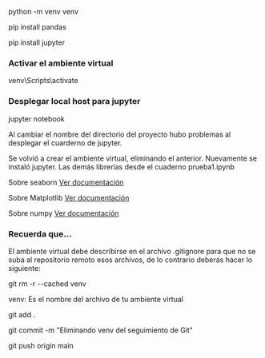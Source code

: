 python -m venv venv

pip install pandas

pip install jupyter

### Activar el ambiente virtual

venv\Scripts\activate

### Desplegar local host para jupyter

jupyter notebook

Al cambiar el nombre del directorio del proyecto hubo problemas al desplegar el cuarderno de jupyter.

Se volvió a crear el ambiente virtual, eliminando el anterior. Nuevamente se instaló jupyter. Las demás librerías desde el cuaderno prueba1.ipynb

Sobre seaborn
[Ver documentación](https://seaborn.pydata.org/installing.html)

Sobre Matplotlib
[Ver documentación](https://matplotlib.org/stable/users/explain/quick_start.html)

Sobre numpy
[Ver documentación](https://numpy.org/es/install/)

### Recuerda que...
El ambiente virtual debe describirse en el archivo .gitignore para que no se suba al repositorio remoto esos archivos, de lo contrario deberás hacer lo siguiente:

git rm -r --cached venv

venv: Es el nombre del archivo de tu ambiente virtual

git add .

git commit -m "Eliminando venv del seguimiento de Git"

git push origin main
